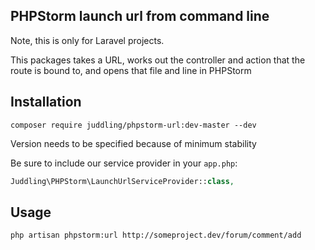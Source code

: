 ## PHPStorm launch url from command line

Note, this is only for Laravel projects.

This packages takes a URL, works out the controller and action that the route is bound to, and opens that file and line in PHPStorm

## Installation

```
composer require juddling/phpstorm-url:dev-master --dev
```

Version needs to be specified because of minimum stability

Be sure to include our service provider in your `app.php`:

```php
Juddling\PHPStorm\LaunchUrlServiceProvider::class,
```

## Usage

`php artisan phpstorm:url http://someproject.dev/forum/comment/add`